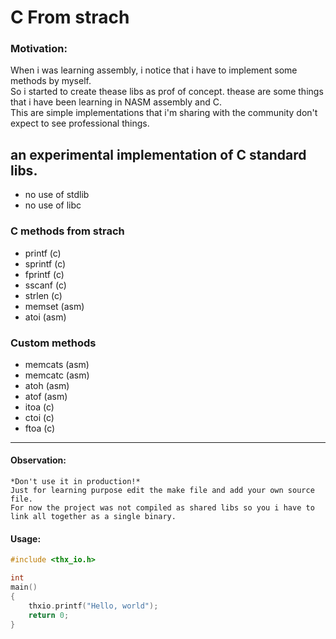 # C From strach

### Motivation:

When i was learning assembly, i notice that i have to implement some methods by myself. <br>
So i started to create thease libs as prof of concept. thease are some things that i have been learning in NASM assembly and C.<br>
This are simple implementations  that i'm sharing with the community don't expect to see professional things.<br>

## an experimental implementation of C standard libs.

* no use of stdlib
* no use of libc

### C methods from strach

- printf  (c)
- sprintf (c)
- fprintf (c)
- sscanf  (c)
- strlen  (c)
- memset  (asm)
- atoi    (asm)

### Custom methods

- memcats (asm)
- memcatc (asm)
- atoh    (asm)
- atof    (asm)
- itoa    (c)
- ctoi    (c)
- ftoa    (c)

---

#### Observation:
    *Don't use it in production!*
    Just for learning purpose edit the make file and add your own source file.
    For now the project was not compiled as shared libs so you i have to link all together as a single binary.
#### Usage:
   
```c
#include <thx_io.h>

int 
main()
{
    thxio.printf("Hello, world");
    return 0;
}

```
